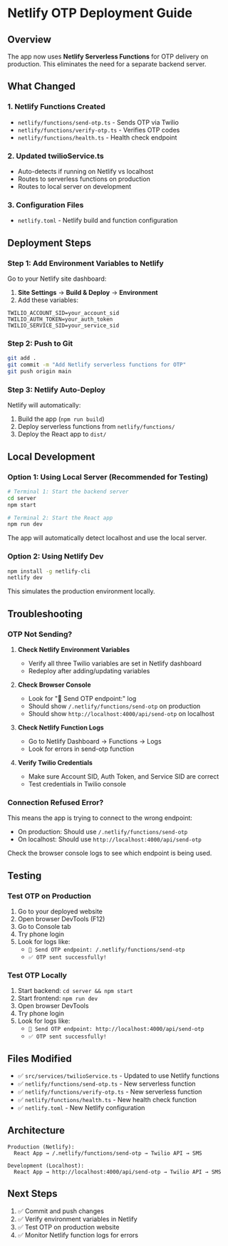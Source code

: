 # Netlify OTP Deployment Guide

## Overview
The app now uses **Netlify Serverless Functions** for OTP delivery on production. This eliminates the need for a separate backend server.

## What Changed

### 1. **Netlify Functions Created**
- `netlify/functions/send-otp.ts` - Sends OTP via Twilio
- `netlify/functions/verify-otp.ts` - Verifies OTP codes
- `netlify/functions/health.ts` - Health check endpoint

### 2. **Updated twilioService.ts**
- Auto-detects if running on Netlify vs localhost
- Routes to serverless functions on production
- Routes to local server on development

### 3. **Configuration Files**
- `netlify.toml` - Netlify build and function configuration

## Deployment Steps

### Step 1: Add Environment Variables to Netlify

Go to your Netlify site dashboard:
1. **Site Settings** → **Build & Deploy** → **Environment**
2. Add these variables:

```
TWILIO_ACCOUNT_SID=your_account_sid
TWILIO_AUTH_TOKEN=your_auth_token
TWILIO_SERVICE_SID=your_service_sid
```

### Step 2: Push to Git

```bash
git add .
git commit -m "Add Netlify serverless functions for OTP"
git push origin main
```

### Step 3: Netlify Auto-Deploy

Netlify will automatically:
1. Build the app (`npm run build`)
2. Deploy serverless functions from `netlify/functions/`
3. Deploy the React app to `dist/`

## Local Development

### Option 1: Using Local Server (Recommended for Testing)

```bash
# Terminal 1: Start the backend server
cd server
npm start

# Terminal 2: Start the React app
npm run dev
```

The app will automatically detect localhost and use the local server.

### Option 2: Using Netlify Dev

```bash
npm install -g netlify-cli
netlify dev
```

This simulates the production environment locally.

## Troubleshooting

### OTP Not Sending?

1. **Check Netlify Environment Variables**
   - Verify all three Twilio variables are set in Netlify dashboard
   - Redeploy after adding/updating variables

2. **Check Browser Console**
   - Look for "📍 Send OTP endpoint:" log
   - Should show `/.netlify/functions/send-otp` on production
   - Should show `http://localhost:4000/api/send-otp` on localhost

3. **Check Netlify Function Logs**
   - Go to Netlify Dashboard → Functions → Logs
   - Look for errors in send-otp function

4. **Verify Twilio Credentials**
   - Make sure Account SID, Auth Token, and Service SID are correct
   - Test credentials in Twilio console

### Connection Refused Error?

This means the app is trying to connect to the wrong endpoint:
- On production: Should use `/.netlify/functions/send-otp`
- On localhost: Should use `http://localhost:4000/api/send-otp`

Check the browser console logs to see which endpoint is being used.

## Testing

### Test OTP on Production

1. Go to your deployed website
2. Open browser DevTools (F12)
3. Go to Console tab
4. Try phone login
5. Look for logs like:
   - `📍 Send OTP endpoint: /.netlify/functions/send-otp`
   - `✅ OTP sent successfully!`

### Test OTP Locally

1. Start backend: `cd server && npm start`
2. Start frontend: `npm run dev`
3. Open browser DevTools
4. Try phone login
5. Look for logs like:
   - `📍 Send OTP endpoint: http://localhost:4000/api/send-otp`
   - `✅ OTP sent successfully!`

## Files Modified

- ✅ `src/services/twilioService.ts` - Updated to use Netlify functions
- ✅ `netlify/functions/send-otp.ts` - New serverless function
- ✅ `netlify/functions/verify-otp.ts` - New serverless function
- ✅ `netlify/functions/health.ts` - New health check function
- ✅ `netlify.toml` - New Netlify configuration

## Architecture

```
Production (Netlify):
  React App → /.netlify/functions/send-otp → Twilio API → SMS

Development (Localhost):
  React App → http://localhost:4000/api/send-otp → Twilio API → SMS
```

## Next Steps

1. ✅ Commit and push changes
2. ✅ Verify environment variables in Netlify
3. ✅ Test OTP on production website
4. ✅ Monitor Netlify function logs for errors
